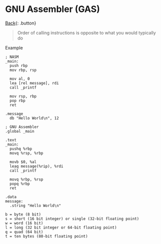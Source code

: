 # GNU Assembler (GAS)

[Back](../x86.md){: .button}

> Order of calling instructions is opposite to what you would typically do 

Example

```
; NASM
_main:
  push rbp
  mov rbp, rsp

  mov al, 0
  lea [rel message], rdi
  call _printf

  mov rsp, rbp
  pop rbp
  ret

.message
  db "Hello World\n", 12
```

```
; GNU Assembler
.global _main

.text
_main:
  pushq %rbp
  movq %rsp, %rbp

  movb $0, %al
  leaq message(%rip), %rdi
  call _printf

  movq %rbp, %rsp
  popq %rbp
  ret

.data
message:
  .string "Hello World\n"

```


```
b = byte (8 bit)
s = short (16 bit integer) or single (32-bit floating point)
w = word (16 bit)
l = long (32 bit integer or 64-bit floating point)
q = quad (64 bit)
t = ten bytes (80-bit floating point)
```
